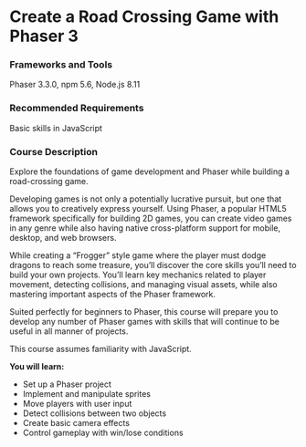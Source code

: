 # Create a Road Crossing Game with Phaser 3

### Frameworks and Tools

Phaser 3.3.0, npm 5.6, Node.js 8.11

### Recommended Requirements

Basic skills in JavaScript

### Course Description

Explore the foundations of game development and Phaser while building a road-crossing game.

Developing games is not only a potentially lucrative pursuit, but one that allows you to creatively express yourself. Using Phaser, a popular HTML5 framework specifically for building 2D games, you can create video games in any genre while also having native cross-platform support for mobile, desktop, and web browsers.

While creating a “Frogger” style game where the player must dodge dragons to reach some treasure, you’ll discover the core skills you’ll need to build your own projects. You’ll learn key mechanics related to player movement, detecting collisions, and managing visual assets, while also mastering important aspects of the Phaser framework.

Suited perfectly for beginners to Phaser, this course will prepare you to develop any number of Phaser games with skills that will continue to be useful in all manner of projects.

This course assumes familiarity with JavaScript.

**You will learn:**

- Set up a Phaser project
- Implement and manipulate sprites
- Move players with user input
- Detect collisions between two objects
- Create basic camera effects
- Control gameplay with win/lose conditions
